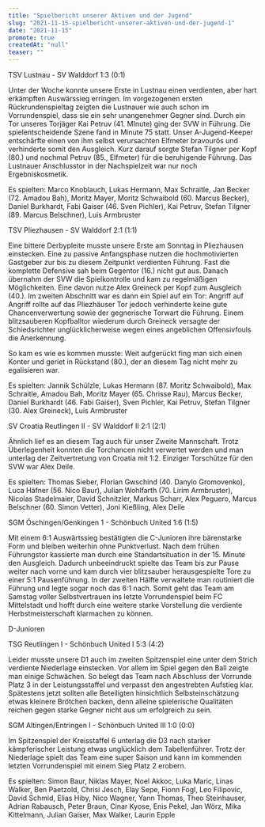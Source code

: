 ```yaml
---
title: "Spielbericht unserer Aktiven und der Jugend"
slug: "2021-11-15-spielbericht-unserer-aktiven-und-der-jugend-1"
date: "2021-11-15"
promote: true
createdAt: "null"
teaser: ""
---
```

TSV Lustnau - SV Walddorf 1:3 (0:1)


Unter der Woche konnte unsere Erste in Lustnau einen verdienten, aber hart erkämpften Auswärssieg erringen. Im vorgezogenen ersten Rückrundenspieltag zeigten die Lustnauer wie auch schon im Vorrundenspiel, dass sie ein sehr unangenehmer Gegner sind. Durch ein Tor unseres Torjäger Kai Petruv (41. MInute) ging der SVW in Führung. Die spielentscheidende Szene fand in Minute 75 statt. Unser A-Jugend-Keeper entschärfte einen von ihm selbst verursachten Elfmeter bravourös und verhinderte somit den Ausgleich. Kurz darauf sorgte Stefan Tilgner per Kopf (80.) und nochmal Petruv (85., Elfmeter) für die beruhigende Führung. Das Lustnauer Anschlusstor in der Nachspielzeit war nur noch Ergebniskosmetik.


Es spielten: Marco Knoblauch, Lukas Hermann, Max Schraitle, Jan Becker (72. Amadou Bah), Moritz Mayer, Moritz Schwaibold (60. Marcus Becker), Daniel Burkhardt, Fabi Gaiser (46. Sven Pichler), Kai Petruv, Stefan Tilgner (89. Marcus Belschner), Luis Armbruster



TSV Pliezhausen - SV Walddorf 2:1 (1:1)


Eine bittere Derbypleite musste unsere Erste am Sonntag in Pliezhausen einstecken. Eine zu passive Anfangsphase nutzen die hochmotivierten Gastgeber zur bis zu diesem Zeitpunkt verdienten Führung. Fast die komplette Defensive sah beim Gegentor (16.) nicht gut aus. Danach übernahm der SVW die Spielkontrolle und kam zu regelmäßigen Möglichkeiten. Eine davon nutze Alex Greineck per Kopf zum Ausgleich (40.). Im zweiten Abschnitt war es dann ein Spiel auf ein Tor: Angriff auf Angriff rollte auf das Pliezhäuser Tor jedoch verhinderte keine gute Chancenverwertung sowie der gegnerische Torwart die Führung. Einem blitzsauberen Kopfballtor wiederum durch Greineck versagte der Schiedsrichter unglücklicherweise wegen eines angeblichen Offensivfouls die Anerkennung.


So kam es wie es kommen musste: Weit aufgerückt fing man sich einen Konter und geriet in Rückstand (80.), der an diesem Tag nicht mehr zu egalisieren war.


Es spielten: Jannik Schülzle, Lukas Hermann (87. Moritz Schwaibold), Max Schraitle, Amadou Bah, Moritz Mayer (65. Chrisse Rau), Marcus Becker, Daniel Burkhardt (46. Fabi Gaiser), Sven Pichler, Kai Petruv, Stefan Tilgner (30. Alex Greineck), Luis Armbruster



SV Croatia Reutlingen II  - SV Walddorf II 2:1 (2:1)


Ähnlich lief es an diesem Tag auch für unser Zweite Mannschaft. Trotz Überlegenheit konnten die Torchancen nicht verwertet werden und man unterlag der Zeitvertretung von Croatia mit 1:2. Einziger Torschütze für den SVW war Alex Deile.


Es spielten: Thomas Sieber, Florian Gwschind (40. Danylo Gromovenko), Luca Häfner (56. Nico Baur), Julian Wohlfarth (70. Lirim Armbruster), Nicolas Stadelmaier, David Schnitzler, Markus Scharr, Alex Peguero, Marcus Belschner (60. Simon Vetter), Joni Kießling, Alex Deile



SGM Öschingen/Genkingen 1 - Schönbuch United 1:6 (1:5)


Mit einem 6:1 Auswärtssieg bestätigten die C-Junioren ihre bärenstarke Form und bleiben weiterhin ohne Punktverlust. Nach dem frühen Führungstor kassierte man durch eine Standartsituation in der 15. Minute den Ausgleich. Dadurch unbeeindruckt spielte das Team bis zur Pause weiter nach vorne und kam durch vier blitzsauber herausgespielte Tore zu einer 5:1 Pausenführung. In der zweiten Hälfte verwaltete man routiniert die Führung und legte sogar noch das 6:1 nach. Somit geht das Team am Samstag voller Selbstvertrauen ins letzte Vorrundenspiel beim FC Mittelstadt und hofft durch eine weitere starke Vorstellung die verdiente Herbstmeisterschaft klarmachen zu können.



D-Junioren



TSG Reutlingen I - Schönbuch United I 5:3 (4:2)


Leider musste unsere D1 auch im zweiten Spitzenspiel eine unter dem Strich verdiente Niederlage einstecken. Vor allem im Spiel gegen den Ball zeigte man einige Schwächen. So belegt das Team nach Abschluss der Vorrunde Platz 3 in der Leistungsstaffel und verpasst den angestrebten Aufstieg klar. Spätestens jetzt sollten alle Beteiligten hinsichtlich Selbsteinschätzung etwas kleinere Brötchen backen, denn alleine spielerische Qualitäten reichen gegen starke Gegner nicht aus um erfolgreich zu sein.


SGM Altingen/Entringen I - Schönbuch United III 1:0 (0:0)


Im Spitzenspiel der Kreisstaffel 6 unterlag die D3 nach starker kämpferischer Leistung etwas unglücklich dem Tabellenführer. Trotz der Niederlage spielt das Team eine super Saison und kann im kommenden letzten Vorrundenspiel mit einem Sieg Platz 2 erobern.



Es spielten: Simon Baur, Niklas Mayer, Noel Akkoc, Luka Maric, Linas Walker, Ben Paetzold, Chrisi Jesch, Elay Sepe, Fionn Fogl, Leo Filipovic, David Schmid, Elias Hiby, Nico Wagner, Yann Thomas, Theo Steinhauser, Adrian Rabausch, Peter Braun, Cinar Kyose, Enis Pekel, Jan Wörz, Mika Kittelmann, Julian Gaiser, Max Walker, Laurin Epple
